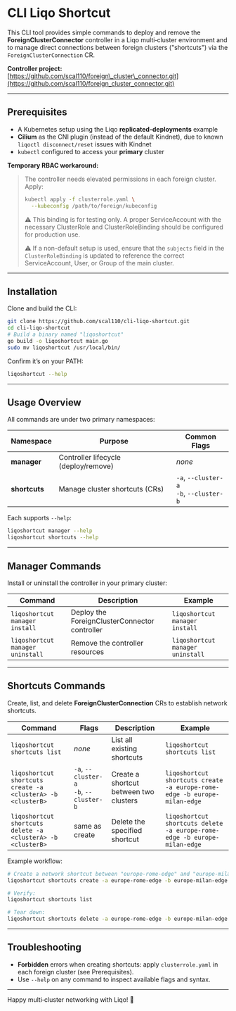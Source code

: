 # CLI Liqo Shortcut

This CLI tool provides simple commands to deploy and remove the **ForeignClusterConnector** controller in a Liqo multi‑cluster environment and to manage direct connections between foreign clusters ("shortcuts") via the `ForeignClusterConnection` CR.

**Controller project:** [https://github.com/scal110/foreign\_cluster\_connector.git](https://github.com/scal110/foreign_cluster_connector.git)

---

## Prerequisites

* A Kubernetes setup using the Liqo **replicated‑deployments** example
* **Cilium** as the CNI plugin (instead of the default Kindnet), due to known `liqoctl disconnect/reset` issues with Kindnet
* `kubectl` configured to access your **primary** cluster

**Temporary RBAC workaround:**

> The controller needs elevated permissions in each foreign cluster. Apply:
>
> ```bash
> kubectl apply -f clusterrole.yaml \
>   --kubeconfig /path/to/foreign/kubeconfig
> ```
>
>⚠️ This binding is for testing only. A proper ServiceAccount with the necessary ClusterRole and ClusterRoleBinding should be configured for production use.
> 
>⚠️ If a non-default setup is used, ensure that the `subjects` field in the `ClusterRoleBinding` is updated to reference the correct ServiceAccount, User, or Group of the main cluster.
---

## Installation

Clone and build the CLI:

```bash
git clone https://github.com/scal110/cli-liqo-shortcut.git
cd cli-liqo-shortcut
# Build a binary named "liqoshortcut"
go build -o liqoshortcut main.go
sudo mv liqoshortcut /usr/local/bin/
```

Confirm it’s on your PATH:

```bash
liqoshortcut --help
```

---

## Usage Overview

All commands are under two primary namespaces:

| Namespace     | Purpose                              | Common Flags                               |
| ------------- | ------------------------------------ | ------------------------------------------ |
| **manager**   | Controller lifecycle (deploy/remove) | *none*                                     |
| **shortcuts** | Manage cluster shortcuts (CRs)       | `-a`, `--cluster-a`<br>`-b`, `--cluster-b` |

Each supports `--help`:

```bash
liqoshortcut manager --help
liqoshortcut shortcuts --help
```

---

## Manager Commands

Install or uninstall the controller in your primary cluster:

| Command                         | Description                                   | Example                          |
| ------------------------------- | --------------------------------------------- | ---------------------------------|
| `liqoshortcut manager install`  | Deploy the ForeignClusterConnector controller | `liqoshortcut manager install`   |
| `liqoshortcut manager uninstall`| Remove the controller resources               | `liqoshortcut manager uninstall` |


---

## Shortcuts Commands

Create, list, and delete **ForeignClusterConnection** CRs to establish network shortcuts.

| Command                                                     | Flags                                      | Description                            | Example                                                                  |
| ----------------------------------------------------------- | ------------------------------------------ | -------------------------------------- | ------------------------------------------------------------------------ |
| `liqoshortcut shortcuts list`                               | *none*                                     | List all existing shortcuts            | `liqoshortcut shortcuts list`                                            |
| `liqoshortcut shortcuts create -a <clusterA> -b <clusterB>` | `-a`, `--cluster-a`<br>`-b`, `--cluster-b` | Create a shortcut between two clusters | `liqoshortcut shortcuts create -a europe-rome-edge -b europe-milan-edge` |
| `liqoshortcut shortcuts delete -a <clusterA> -b <clusterB>` | same as create                             | Delete the specified shortcut          | `liqoshortcut shortcuts delete -a europe-rome-edge -b europe-milan-edge` |

Example workflow:

```bash
# Create a network shortcut between "europe-rome-edge" and "europe-milan-edge"
liqoshortcut shortcuts create -a europe-rome-edge -b europe-milan-edge

# Verify:
liqoshortcut shortcuts list

# Tear down:
liqoshortcut shortcuts delete -a europe-rome-edge -b europe-milan-edge
```

---

## Troubleshooting

* **Forbidden** errors when creating shortcuts: apply `clusterrole.yaml` in each foreign cluster (see Prerequisites).
* Use `--help` on any command to inspect available flags and syntax.

---

Happy multi‑cluster networking with Liqo! 🚀
